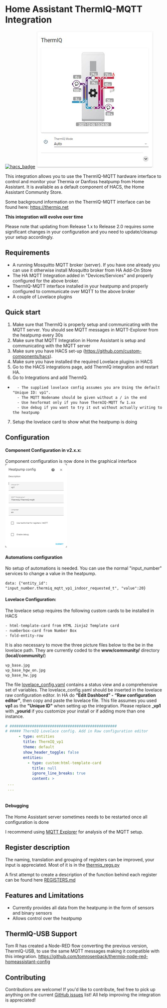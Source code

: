 # Home Assistant ThermIQ-MQTT Integration
[![hacs_badge](https://img.shields.io/badge/HACS-Default-orange.svg)](https://github.com/custom-components/hacs)
![Screenshot](docs/Lovelace1.jpg)

This integration allows you to use the ThermIQ-MQTT hardware interface to control and monitor your Thermia or Danfoss heatpump from Home Assistant. It is available as a default component of HACS, the Home Assistant Community Store.

Some background information on the ThermIQ-MQTT interface can be found here:
https://thermiq.net

**This integration will evolve over time**

Please note that updating from Release 1.x to Release 2.0 requires some significant changes in your configuration and you need to update/cleanup your setup accordingly.


## Requirements

- A running Mosquitto MQTT broker (server). If you have one already you can use it otherwise install Mosquitto broker from HA Add-On Store
- The HA MQTT Integration added in "Devices/Services" and properly configured for the above broker.
- ThermIQ-MQTT interface installed in your heatpump and properly configured to communicate over MQTT to the above broker
- A couple of Lovelace plugins

## Quick start
1. Make sure that ThermIQ is properly setup and communicating with the MQTT server. You should see MQTT messages in MQTT-Explorer from the heatpump every 30s
2. Make sure that MQTT Integration in Home Assistant is setup and communicating with the MQTT server
3. Make sure you have HACS set-up (https://github.com/custom-components/hacs).
4. Make sure you have installed the required Lovelace plugins in HACS
5. Go to the HACS integrations page, add ThermIQ integration and restart HA.
6. Go to Integrations and add ThermIQ.
-
        - The supplied lovelace config assumes you are Using the default "Unique ID: vp1".
        - The MQTT Nodename should be given without a / in the end
        - Use hexformat only if you have ThermIQ-MQTT fw 1.xx
        - Use debug if you want to try it out without actually writing to the heatpump
7. Setup the lovelace card to show what the heatpump is doing

## Configuration
#### Component Configuration in v2.x.x:
Component configuration is now done in the graphical interface
![Config](docs/config_small.jpg)

#### Automations configuration
No setup of automations is needed. You can use the normal "input_number" services to change a value in the heatpump.

```service: input_number.set_value
data: {"entity_id": "input_number.thermiq_mqtt_vp1_indoor_requested_t", "value":20}
```

#### Lovelace Configuration:
The lovelace setup requires the following custom cards to be installed in HACS
```
- html-template-card from HTML Jinja2 Template card
- numberbox-card from Number Box
- fold-entity-row
```
 It is also necessary to move the three picture files below to the be in the lovelace path. They are currently coded to the **www/community/** directory (**local/community/**)
 ```
 vp_base.jpg
 vp_base_hgw_on.jpg
 vp_base_hw.jpg
 ```

The file [lovelace_config.yaml](https://github.com/ThermIQ/thermiq_mqtt-ha/blob/master/lovelace_config.yaml) contains a status view and a comprehensive set of variables. The lovelace_config.yaml should be inserted in the lovelace raw configuration editor. In HA do **“Edit Dashbord” - “Raw configuration editor”**, then copy and paste the lovelace file. This file assumes you used **vp1** as the **"Unique ID"** when setting up the integration. Please replace **_vp1** with **_yourid** if you customize your install or if adding more than one instance.

```yaml
# ################################################
# ##### ThermIQ Lovelace config. Add in Raw configuration editor
      - type: entities
        title: ThermIQ_vp1
        theme: default
        show_header_toggle: false
        entities:
          - type: custom:html-template-card
            title: null
            ignore_line_breaks: true
            content: >
 ...
 ...
 
```


#### Debugging
The Home Assistant server sometimes needs to be restarted once all configuration is done

I recommend using [MQTT Explorer](https://mqtt-explorer.com/) for analysis of the MQTT setup.

## Register description
The naming, translation and grouping of registers can be improved, your input is appreciated. Most of it is in the [thermiq_regs.py](https://github.com/ThermIQ/thermiq_mqtt-ha/blob/master/custom_components/thermiq_mqtt/heatpump/thermiq_regs.py)  

A first attempt to create a description of the function behind each register can be found here
[REGISTERS.md](https://github.com/ThermIQ/thermiq_mqtt-ha/blob/master/REGISTERS.md)


## Features and Limitations
- Currently provides all data from the heatpump in the form of sensors and binary sensors
- Allows control over the heatpump 


## ThermIQ-USB Support
Tom R has created a Node-RED flow converting the previous version, ThermIQ-USB, to use the same MQTT messages making it compatible with this integration.
https://github.com/tomrosenback/thermiq-node-red-homeassistant-config

## Contributing
Contributions are welcome! If you'd like to contribute, feel free to pick up anything on the current [GitHub issues](https://github.com/ThermIQ/thermiq_mqtt-ha/issues) list!
All help improving the integration is appreciated!



